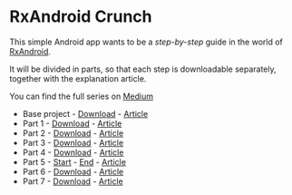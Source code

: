 # RxAndroid Crunch
This simple Android app wants to be a _step-by-step_ guide in the world of [RxAndroid](https://github.com/ReactiveX/RxAndroid).

It will be divided in parts, so that each step is downloadable separately, together with the explanation
article.

You can find the full series on [Medium](https://medium.com/crunching-rxandroid)

* Base project - [Download](https://github.com/tiwiz/RxAndroidCrunch/releases/tag/BaseProject) - [Article](https://medium.com/crunching-rxandroid/crunching-rxandroid-intro-c27eb6f009ea#.6vbjjx3jr)
* Part 1 - [Download](https://github.com/tiwiz/RxAndroidCrunch/releases/tag/Part1) - [Article](https://medium.com/crunching-rxandroid/crunching-rxandroid-part-1-4ac7b7123238#.f83bcwj30)
* Part 2 - [Download](https://github.com/tiwiz/RxAndroidCrunch/releases/tag/Part2) - [Article](https://medium.com/crunching-rxandroid/crunching-rxandroid-part-2-fb2a86f4fb8d#.qvg6p0gwz)
* Part 3 - [Download](https://github.com/tiwiz/RxAndroidCrunch/releases/tag/Part3) - [Article](https://medium.com/crunching-rxandroid/crunching-rxandroid-part-3-91fc9a619b7b#.gtahf0jkb)
* Part 4 - [Download](https://github.com/tiwiz/RxAndroidCrunch/releases/tag/Part4) - [Article](https://medium.com/crunching-rxandroid/crunching-rxandroid-part-4-b2c3771ad52d#.szxk7fwmw)
* Part 5 - [Start](https://github.com/tiwiz/RxAndroidCrunch/releases/tag/The-watch-begins) - [End](https://github.com/tiwiz/RxAndroidCrunch/releases/tag/The-watch-ends) - [Article](https://medium.com/crunching-rxandroid/crunching-rxandroid-part-5-1dd5fba89058#.5txyexgee)
* Part 6 - [Download](https://github.com/tiwiz/RxAndroidCrunch/releases/tag/Part6) - [Article](https://medium.com/crunching-rxandroid/crunching-rxandroid-part-6-6149764b59e#.829ltejjn)
* Part 7 - [Download](https://github.com/tiwiz/RxAndroidCrunch/releases/tag/Part7) - [Article]()

